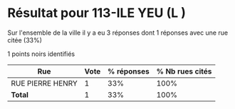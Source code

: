 # Résultat pour 113-ILE YEU (L )

Sur l'ensemble de la ville il y a eu 3 réponses dont 1 réponses avec une rue citée (33%)

1 points noirs identifiés

| Rue | Vote | % réponses | % Nb rues cités|
|-----|------|------------|----------------|
| RUE PIERRE HENRY | 1 | 33% | 100%|
| **Total** | 1 | 33% | 100%|
